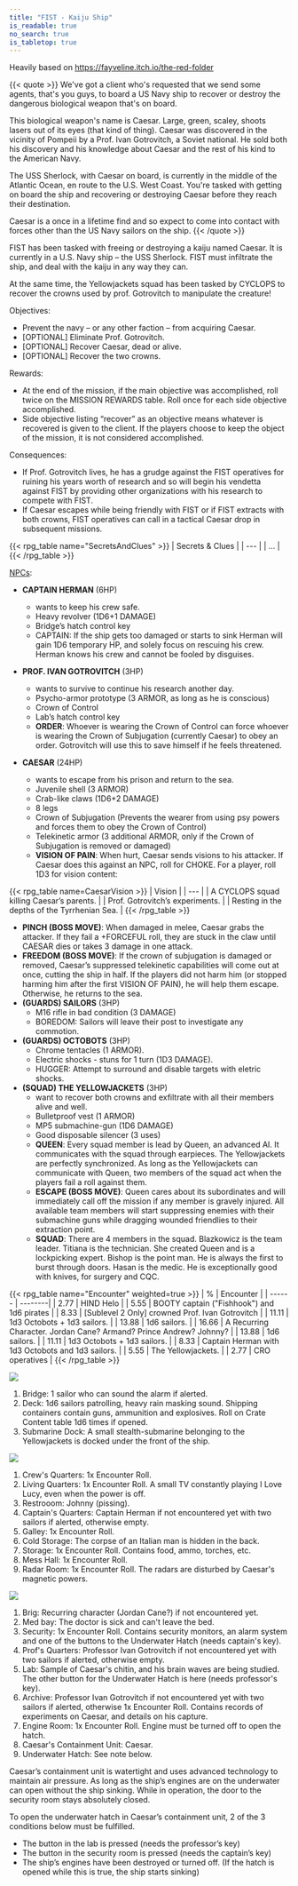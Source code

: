 ```yaml
---
title: "FIST - Kaiju Ship"
is_readable: true
no_search: true
is_tabletop: true
---
```

Heavily based on https://fayveline.itch.io/the-red-folder

{{< quote >}}
We've got a client who's requested that we send some agents, that's you guys, to board a US Navy ship to recover or destroy the dangerous biological weapon that's on board.

This biological weapon's name is Caesar. Large, green, scaley, shoots lasers out of its eyes (that kind of thing). Caesar was discovered in the vicinity of Pompeii by a Prof. Ivan Gotrovitch, a Soviet national. He sold both his discovery and his knowledge about Caesar and the rest of his kind to the American Navy.

The USS Sherlock, with Caesar on board, is currently in the middle of the Atlantic Ocean, en route to the U.S. West Coast. You're tasked with getting on board the ship and recovering or destroying Caesar before they reach their destination.

Caesar is a once in a lifetime find and so expect to come into contact with forces other than the US Navy sailors on the ship.
{{< /quote >}}

FIST has been tasked with freeing or destroying a kaiju named Caesar. It is currently in a U.S. Navy ship – the USS Sherlock. FIST must infiltrate the ship, and deal with the kaiju in any way they can.

At the same time, the Yellowjackets squad has been tasked by CYCLOPS to recover the crowns used by prof. Gotrovitch to manipulate the creature!

<!--more-->

Objectives:
- Prevent the navy – or any other faction – from acquiring Caesar.
- [OPTIONAL] Eliminate Prof. Gotrovitch.
- [OPTIONAL] Recover Caesar, dead or alive.
- [OPTIONAL] Recover the two crowns.

Rewards:
- At the end of the mission, if the main objective was accomplished, roll twice on the MISSION REWARDS table. Roll once for each side objective accomplished.
- Side objective listing “recover” as an objective means whatever is recovered is given to the client. If the players choose to keep the object of the mission, it is not considered accomplished.

Consequences:
- If Prof. Gotrovitch lives, he has a grudge against the FIST operatives for ruining his years worth of research and so will begin his vendetta against FIST by providing other organizations with his research to compete with FIST.
- If Caesar escapes while being friendly with FIST or if FIST extracts with both crowns, FIST operatives can call in a tactical Caesar drop in subsequent missions. 

{{< rpg_table name="SecretsAndClues" >}}
| Secrets & Clues |
| --- |
| ... |
{{< /rpg_table >}}

[NPCs](/tabletop/fist/npcs):
- **CAPTAIN HERMAN** (6HP)
  - wants to keep his crew safe.
  - Heavy revolver (1D6+1 DAMAGE)
  - Bridge’s hatch control key
  - CAPTAIN: If the ship gets too damaged or starts to sink Herman will gain 1D6 temporary HP, and solely focus on rescuing his crew. Herman knows his crew and cannot be fooled by disguises.

- **PROF. IVAN GOTROVITCH** (3HP)
  - wants to survive to continue his research another day.
  - Psycho-armor prototype (3 ARMOR, as long as he is
conscious)
  - Crown of Control
  - Lab’s hatch control key
  - **ORDER**: Whoever is wearing the Crown of Control can force whoever is wearing the Crown of Subjugation (currently Caesar) to obey an order. Gotrovitch will use this to save himself if he feels threatened.

- **CAESAR** (24HP)
  - wants to escape from his prison and return to the sea.
  - Juvenile shell (3 ARMOR)
  - Crab-like claws (1D6+2 DAMAGE)
  - 8 legs
  - Crown of Subjugation (Prevents the wearer from using psy powers and forces them to obey the Crown of Control)
  - Telekinetic armor (3 additional ARMOR, only if the Crown of Subjugation is removed or damaged)
  - **VISION OF PAIN**: When hurt, Caesar sends visions to his attacker. If Caesar does this against an NPC, roll for CHOKE. For a player, roll 1D3 for vision content:

{{< rpg_table name=CaesarVision >}}
| Vision |
| --- |
| A CYCLOPS squad killing Caesar’s parents. |
| Prof. Gotrovitch’s experiments. |
| Resting in the depths of the Tyrrhenian Sea. |
{{< /rpg_table >}}

  - **PINCH (BOSS MOVE)**: When damaged in melee, Caesar grabs the attacker. If they fail a +FORCEFUL roll, they are stuck in the claw until CAESAR dies or takes 3 damage in one attack.
  - **FREEDOM (BOSS MOVE)**: If the crown of subjugation is damaged or removed, Caesar’s suppressed telekinetic capabilities will come out at once, cutting the ship in half. If the players did not harm him (or stopped harming him after the first VISION OF PAIN), he will help them escape. Otherwise, he returns to the sea.
- **(GUARDS) SAILORS** (3HP)
  - M16 rifle in bad condition (3 DAMAGE)
  - BOREDOM: Sailors will leave their post to investigate any commotion.
- **(GUARDS) OCTOBOTS** (3HP)
  - Chrome tentacles (1 ARMOR).
  - Electric shocks - stuns for 1 turn (1D3 DAMAGE).
  - HUGGER: Attempt to surround and disable targets with eletric shocks.
- **(SQUAD) THE YELLOWJACKETS** (3HP)
  - want to recover both crowns and exfiltrate with all their members alive and well.
  - Bulletproof vest (1 ARMOR)
  - MP5 submachine-gun (1D6 DAMAGE)
  - Good disposable silencer (3 uses)
  - **QUEEN**: Every squad member is lead by Queen, an advanced AI. It communicates with the squad through earpieces. The Yellowjackets are perfectly synchronized. As long as the Yellowjackets can communicate with Queen, two members of the squad act when the players fail a roll against them.
  - **ESCAPE (BOSS MOVE)**: Queen cares about its subordinates and will immediately call off the mission if any member is gravely injured. All available team members will start suppressing enemies with their submachine guns while dragging wounded friendlies to their extraction point.
  - **SQUAD**: There are 4 members in the squad. Blazkowicz is the team leader. Titiana is the technician. She created Queen and is a lockpicking expert. Bishop is the point man. He is always the first to burst through doors. Hasan is the medic. He is exceptionally good with knives, for surgery and CQC.

{{< rpg_table name="Encounter" weighted=true >}}
| % | Encounter |
| ------ | --------|
| 2.77 | HIND Helo |
| 5.55 | BOOTY captain ("Fishhook") and 1d6 pirates |
| 8.33 | [Sublevel 2 Only] crowned Prof. Ivan Gotrovitch  |
| 11.11 | 1d3 Octobots + 1d3 sailors. |
| 13.88 | 1d6 sailors. |
| 16.66 | A Recurring Character. Jordan Cane? Armand? Prince Andrew? Johnny? |
| 13.88 | 1d6 sailors. |
| 11.11 | 1d3 Octobots + 1d3 sailors. |
| 8.33 | Captain Herman with 1d3 Octobots and 1d3 sailors. |
| 5.55 | The Yellowjackets. |
| 2.77 | CRO operatives |
{{< /rpg_table >}}

![](/img/tabletop/fist/ship_deck.png)

1. Bridge: 1 sailor who can sound the alarm if alerted. 
2. Deck: 1d6 sailors patrolling, heavy rain masking sound. Shipping containers contain guns, ammunition and explosives. Roll on Crate Content table 1d6 times if opened.
3. Submarine Dock: A small stealth-submarine belonging to the Yellowjackets is docked under the front of the ship.

![](/img/tabletop/fist/ship_sublevel1.png)

1. Crew's Quarters: 1x Encounter Roll.
2. Living Quarters: 1x Encounter Roll. A small TV constantly playing I Love Lucy, even when the power is off.
3. Restrooom: Johnny (pissing).
4. Captain's Quarters: Captain Herman if not encountered yet with two sailors if alerted, otherwise empty.
5. Galley: 1x Encounter Roll.
6. Cold Storage: The corpse of an Italian man is hidden in the back.
7. Storage: 1x Encounter Roll. Contains food, ammo, torches, etc.
8. Mess Hall: 1x Encounter Roll.
9. Radar Room: 1x Encounter Roll. The radars are disturbed by Caesar's magnetic powers.


![](/img/tabletop/fist/ship_sublevel2.png)

1. Brig: Recurring character (Jordan Cane?) if not encountered yet.
2. Med bay: The doctor is sick and can't leave the bed.
3. Security: 1x Encounter Roll. Contains security monitors, an alarm system and one of the buttons to the Underwater Hatch (needs captain's key).
4. Prof's Quarters: Professor Ivan Gotrovitch if not encountered yet with two sailors if alerted, otherwise empty.
5. Lab: Sample of Caesar's chitin, and his brain waves are being studied. The other button for the Underwater Hatch is here (needs professor's key).
6. Archive: Professor Ivan Gotrovitch if not encountered yet with two sailors if alerted, otherwise 1x Encounter Roll. Contains records of experiments on Caesar, and details on his capture.
7. Engine Room: 1x Encounter Roll. Engine must be turned off to open the hatch.
8. Caesar's Containment Unit: Caesar.
9. Underwater Hatch: See note below.

Caesar’s containment unit is watertight and uses advanced technology to maintain air pressure. As long as the ship’s engines are on the underwater can open without the ship sinking. While in operation, the door to the security room stays absolutely closed.

To open the underwater hatch in Caesar’s containment unit, 2 of the 3 conditions below must be fulfilled.
- The button in the lab is pressed (needs the professor’s key)
- The button in the security room is pressed (needs the captain’s key)
- The ship’s engines have been destroyed or turned off. (If the hatch is opened while this is true, the ship starts sinking)